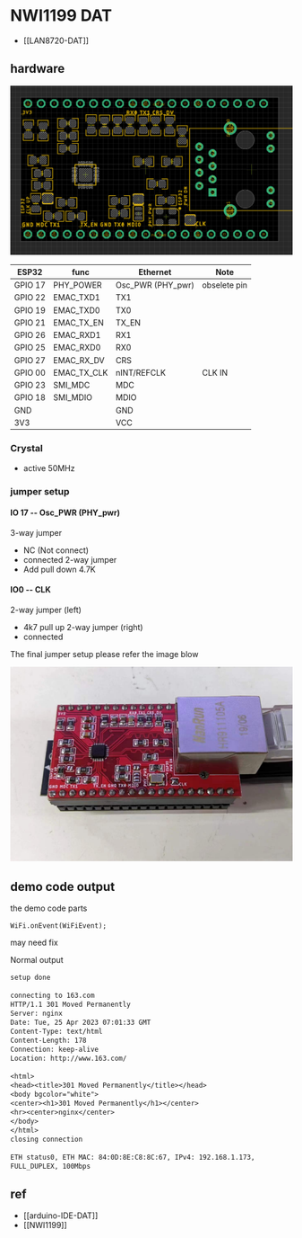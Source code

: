 
# NWI1199 DAT

- [[LAN8720-DAT]]

## hardware 

![](42-44-18-24-04-2023.png)

| ESP32   | func        | Ethernet          | Note         |
| ------- | ----------- | ----------------- | ------------ |
| GPIO 17 | PHY_POWER   | Osc_PWR (PHY_pwr) | obselete pin |
| GPIO 22 | EMAC_TXD1   | TX1               |              |
| GPIO 19 | EMAC_TXD0   | TX0               |              |
| GPIO 21 | EMAC_TX_EN  | TX_EN             |              |
| GPIO 26 | EMAC_RXD1   | RX1               |              |
| GPIO 25 | EMAC_RXD0   | RX0               |              |
| GPIO 27 | EMAC_RX_DV  | CRS               |              |
| GPIO 00 | EMAC_TX_CLK | nINT/REFCLK       | CLK IN       |
| GPIO 23 | SMI_MDC     | MDC               |              |
| GPIO 18 | SMI_MDIO    | MDIO              |              |
| GND     |             | GND               |              |
| 3V3     |             | VCC               |              |

### Crystal 
- active 50MHz

### jumper setup 

#### IO 17 -- Osc_PWR (PHY_pwr)
3-way jumper
- NC (Not connect)
- connected
2-way jumper
- Add pull down 4.7K

#### IO0 -- CLK 
2-way jumper (left)
- 4k7 pull up
2-way jumper (right)
- connected

The final jumper setup please refer the image blow 

![](38-06-15-25-04-2023.png)




## demo code output 

the demo code parts 

    WiFi.onEvent(WiFiEvent);
may need fix 

Normal output 

    setup done 

    connecting to 163.com
    HTTP/1.1 301 Moved Permanently
    Server: nginx
    Date: Tue, 25 Apr 2023 07:01:33 GMT
    Content-Type: text/html
    Content-Length: 178
    Connection: keep-alive
    Location: http://www.163.com/

    <html>
    <head><title>301 Moved Permanently</title></head>
    <body bgcolor="white">
    <center><h1>301 Moved Permanently</h1></center>
    <hr><center>nginx</center>
    </body>
    </html>
    closing connection

    ETH status0, ETH MAC: 84:0D:8E:C8:8C:67, IPv4: 192.168.1.173, FULL_DUPLEX, 100Mbps

## ref 

- [[arduino-IDE-DAT]]
- [[NWI1199]]
